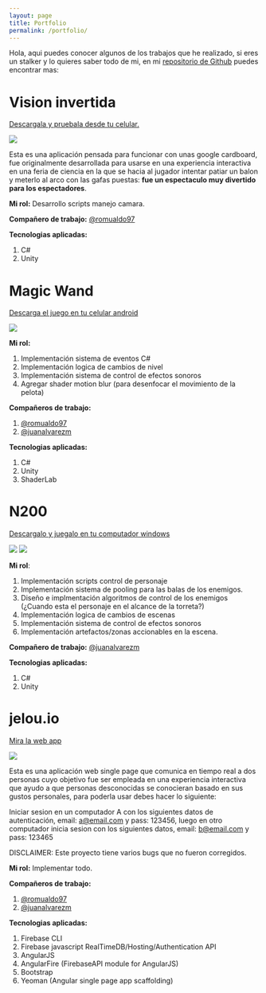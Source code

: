 ```yaml
---
layout: page
title: Portfolio
permalink: /portfolio/
---
```


Hola, aqui puedes conocer algunos de los trabajos que he realizado, si eres un stalker y lo quieres saber todo de mi, en mi <a href="https://github.com/jorovipe97?tab=repositories" target="_blank">repositorio de Github</a> puedes encontrar mas:

# Vision invertida
<a href="https://play.google.com/store/apps/details?id=com.gamebite10.VisionInvertida&hl=es" target="_blank">Descargala y pruebala desde tu celular.</a>

![](https://imgur.com/CGmoEYr.gif)

Esta es una aplicación pensada para funcionar con unas google cardboard, fue originalmente desarrollada para usarse en una experiencia interactiva en una feria de ciencia en la que se hacia al jugador intentar patiar un balon y meterlo al arco con las gafas puestas: **fue un espectaculo muy divertido para los espectadores**.

**Mi rol:** Desarrollo scripts manejo camara.

**Compañero de trabajo:** <a href="https://romualdo97.github.io/" target="_blank">@romualdo97</a>

**Tecnologias aplicadas:**
1. C#
2. Unity

# Magic Wand
<a href="https://play.google.com/store/apps/details?id=com.gamebite10.MAGICWAND&hl=es" target="_blank">Descarga el juego en tu celular android</a>

![](https://imgur.com/aAsdHKF.gif)

**Mi rol:**
1. Implementación sistema de eventos C#
2. Implementación logica de cambios de nivel
3. Implementación sistema de control de efectos sonoros
4. Agregar shader motion blur (para desenfocar el movimiento de la pelota)

**Compañeros de trabajo:**
1. <a href="https://romualdo97.github.io/" target="_blank">@romualdo97</a>
2. <a href="https://juanalvarezm.github.io/vrExperiences/portafolio.html" target="_blank">@juanalvarezm</a>

**Tecnologias aplicadas:**
1. C#
2. Unity
3. ShaderLab

# N200
<a href="https://gamejolt.com/games/n200/145477" target="_blank">Descargalo y juegalo en tu computador windows</a>

![](https://imgur.com/xahmluv.gif)
![](https://imgur.com/PKNL0iM.gif)

**Mi rol**:
1. Implementación scripts control de personaje
2. Implementación sistema de pooling para las balas de los enemigos.
3. Diseño e implmentación algoritmos de control de los enemigos (¿Cuando esta el personaje en el alcance de la torreta?)
4. Implementación logica de cambios de escenas
5. Implementación sistema de control de efectos sonoros
6. Implementación artefactos/zonas accionables en la escena.

**Compañero de trabajo:** <a href="https://juanalvarezm.github.io/vrExperiences/portafolio.html" target="_blank">@juanalvarezm</a>

**Tecnologias aplicadas:**
1. C#
2. Unity

# jelou.io
<a href="https://jelou-cb899.firebaseapp.com/" target="_blank">Mira la web app</a>

![](https://imgur.com/QZtMRiL.gif)

Esta es una aplicación web single page que comunica en tiempo real a dos personas cuyo objetivo fue ser empleada en una experiencia interactiva que ayudo a que personas desconocidas se conocieran basado en sus gustos personales, para poderla usar debes hacer lo siguiente:

Iniciar sesion en un computador A con los siguientes datos de autenticación, email: a@email.com y pass: 123456, luego en otro computador inicia sesion con los siguientes datos, email: b@email.com y pass: 123465

DISCLAIMER: Este proyecto tiene varios bugs que no fueron corregidos.

**Mi rol:** Implementar todo.

**Compañeros de trabajo:**
1. <a href="https://romualdo97.github.io/" target="_blank">@romualdo97</a>
2. <a href="https://juanalvarezm.github.io/vrExperiences/portafolio.html" target="_blank">@juanalvarezm</a>

**Tecnologias aplicadas:**
1. Firebase CLI
2. Firebase javascript RealTimeDB/Hosting/Authentication API
3. AngularJS
4. AngularFire (FirebaseAPI module for AngularJS)
5. Bootstrap
6. Yeoman (Angular single page app scaffolding)

